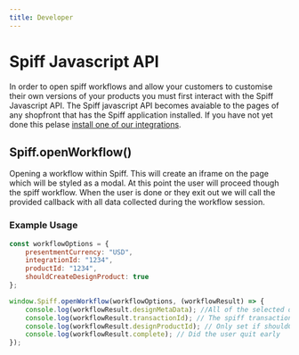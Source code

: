 ```yaml
---
title: Developer
---
```


# Spiff Javascript API

In order to open spiff workflows and allow your customers to customise their own versions of your products you must first interact with the Spiff Javascript API. The Spiff javascript API becomes avaiable to the pages of any shopfront that has the Spiff application installed. If you have not yet done this pelase [install one of our integrations](/quick-start).

## Spiff.openWorkflow()

Opening a workflow within Spiff. This will create an iframe on the page which will be styled as a modal. At this point the user will proceed though the spiff workflow. When the user is done or they exit out we will call the provided callback with all data collected during the workflow session.

### Example Usage

```javascript
const workflowOptions = {
	presentmentCurrency: "USD",
    integrationId: "1234",
    productId: "1234",
    shouldCreateDesignProduct: true
};

window.Spiff.openWorkflow(workflowOptions, (workflowResult) => {
    console.log(workflowResult.designMetaData); //All of the selected options that the user has chosen during the customisation
    console.log(workflowResult.transactionId); // The spiff transactionId. This needs to be placed in the metadata of the order
    console.log(workflowResult.designProductId); // Only set if shouldCreateDesignProduct is set to true
    console.log(workflowResult.complete); // Did the user quit early
});
```